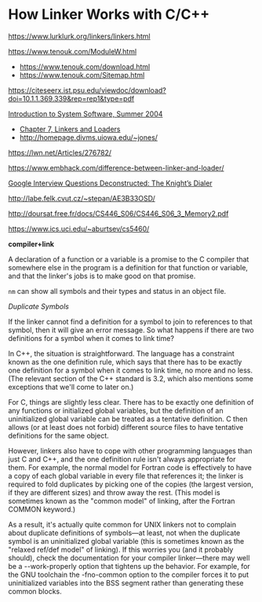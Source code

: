 # How Linker Works with C/C++

https://www.lurklurk.org/linkers/linkers.html

https://www.tenouk.com/ModuleW.html
- https://www.tenouk.com/download.html
- https://www.tenouk.com/Sitemap.html

https://citeseerx.ist.psu.edu/viewdoc/download?doi=10.1.1.369.339&rep=rep1&type=pdf

[Introduction to System Software, Summer 2004](http://homepage.divms.uiowa.edu/~jones/syssoft/notes/)
- [Chapter 7, Linkers and Loaders](http://homepage.divms.uiowa.edu/~jones/syssoft/notes/07link.html)
- http://homepage.divms.uiowa.edu/~jones/

https://lwn.net/Articles/276782/

https://www.embhack.com/difference-between-linker-and-loader/

[Google Interview Questions Deconstructed: The Knight’s Dialer](https://alexgolec.dev/google-interview-questions-deconstructed-the-knights-dialer/)

http://labe.felk.cvut.cz/~stepan/AE3B33OSD/

http://doursat.free.fr/docs/CS446_S06/CS446_S06_3_Memory2.pdf

https://www.ics.uci.edu/~aburtsev/cs5460/

**compiler+link**

A declaration of a function or a variable is a promise to the C compiler that somewhere else in the program is a definition for that function or variable, and that the linker's jobs is to make good on that promise.

`nm` can show all symbols and their types and status in an object file.

*Duplicate Symbols*

If the linker cannot find a definition for a symbol to join to references to that symbol, then it will give an error message. So what happens if there are two definitions for a symbol when it comes to link time?

In C++, the situation is straightforward. The language has a constraint known as the one definition rule, which says that there has to be exactly one definition for a symbol when it comes to link time, no more and no less. (The relevant section of the C++ standard is 3.2, which also mentions some exceptions that we'll come to later on.)

For C, things are slightly less clear. There has to be exactly one definition of any functions or initialized global variables, but the definition of an uninitialized global variable can be treated as a tentative definition. C then allows (or at least does not forbid) different source files to have tentative definitions for the same object.

However, linkers also have to cope with other programming languages than just C and C++, and the one definition rule isn't always appropriate for them. For example, the normal model for Fortran code is effectively to have a copy of each global variable in every file that references it; the linker is required to fold duplicates by picking one of the copies (the largest version, if they are different sizes) and throw away the rest. (This model is sometimes known as the "common model" of linking, after the Fortran COMMON keyword.)

As a result, it's actually quite common for UNIX linkers not to complain about duplicate definitions of symbols—at least, not when the duplicate symbol is an uninitialized global variable (this is sometimes known as the "relaxed ref/def model" of linking). If this worries you (and it probably should), check the documentation for your compiler linker—there may well be a --work-properly option that tightens up the behavior. For example, for the GNU toolchain the -fno-common option to the compiler forces it to put uninitialized variables into the BSS segment rather than generating these common blocks.

